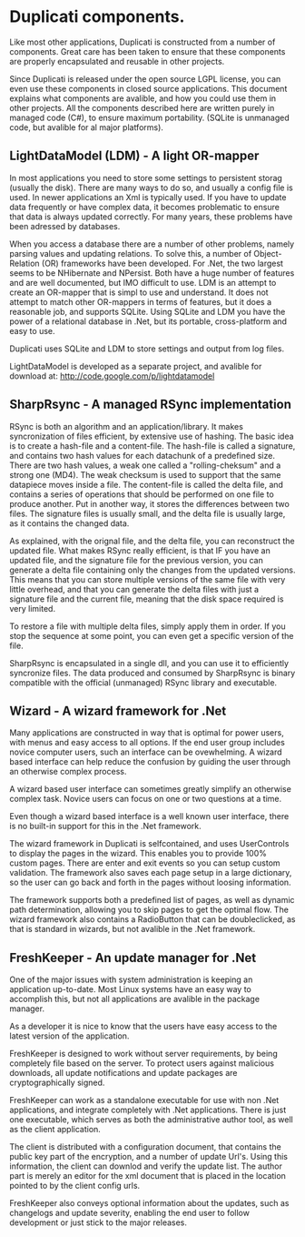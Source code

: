 # Duplicati components. #

Like most other applications, Duplicati is constructed from a number of components. Great care has been taken to ensure that these components are properly encapsulated and reusable in other projects.

Since Duplicati is released under the open source LGPL license, you can even use these components in closed source applications. This document explains what components are avalible, and how you could use them in other projects. All the components described here are written purely in managed code (C#), to ensure maximum portability. (SQLite is unmanaged code, but avalible for al major platforms).

## LightDataModel (LDM) - A light OR-mapper ##
In most applications you need to store some settings to persistent storag (usually the disk). There are many ways to do so, and usually a config file is used. In newer applications an Xml is typically used. If you have to update data frequently or have complex data, it becomes problematic to ensure that data is always updated correctly. For many years, these problems have been adressed by databases.

When you access a database there are a number of other problems, namely parsing values and updating relations. To solve this, a number of Object-Relation (OR) frameworks have been developed. For .Net, the two largest seems to be NHibernate and NPersist. Both have a huge number of features and are well documented, but IMO difficult to use. LDM is an attempt to create an OR-mapper that is simpl to use and understand. It does not attempt to match other OR-mappers in terms of features, but it does a reasonable job, and supports SQLite. Using SQLite and LDM you have the power of a relational database in .Net, but its portable, cross-platform and easy to use.

Duplicati uses SQLite and LDM to store settings and output from log files.

LightDataModel is developed as a separate project, and avalible for download at:
http://code.google.com/p/lightdatamodel

## SharpRsync - A managed RSync implementation ##
RSync is both an algorithm and an application/library. It makes syncronization of files efficient, by extensive use of hashing. The basic idea is to create a hash-file and a content-file. The hash-file is called a signature, and contains two hash values for each datachunk of a predefined size. There are two hash values, a weak one called a "rolling-cheksum" and a strong one (MD4). The weak checksum is used to support that the same datapiece moves inside a file. The content-file is called the delta file, and contains a series of operations that should be performed on one file to produce another. Put in another way, it stores the differences between two files. The signature files is usually small, and the delta file is usually large, as it contains the changed data.

As explained, with the orignal file, and the delta file, you can reconstruct the updated file. What makes RSync really efficient, is that IF you have an updated file, and the signature file for the previous version, you can generate a delta file containing only the changes from the updated versions. This means that you can store multiple versions of the same file with very little overhead, and that you can generate the delta files with just a signature file and the current file, meaning that the disk space required is very limited.

To restore a file with multiple delta files, simply apply them in order. If you stop the sequence at some point, you can even get a specific version of the file.

SharpRsync is encapsulated in a single dll, and you can use it to efficiently syncronize files. The data produced and consumed by SharpRsync is binary compatible with the official (unmanaged) RSync library and executable.

## Wizard - A wizard framework for .Net ##
Many applications are constructed in way that is optimal for power users, with menus and easy access to all options. If the end user group includes novice computer users, such an interface can be ovewhelming. A wizard based interface can help reduce the confusion by guiding the user through an otherwise complex process.

A wizard based user interface can sometimes greatly simplify an otherwise complex task. Novice users can focus on one or two questions at a time.

Even though a wizard based interface is a well known user interface, there is no built-in support for this in the .Net framework.

The wizard framework in Duplicati is selfcontained, and uses UserControls to display the pages in the wizard. This enables you to provide 100% custom pages. There are enter and exit events so you can setup custom validation. The framework also saves each page setup in a large dictionary, so the user can go back and forth in the pages without loosing information.

The framework supports both a predefined list of pages, as well as dynamic path determination, allowing you to skip pages to get the optimal flow. The wizard framework also contains a RadioButton that can be doubleclicked, as that is standard in wizards, but not avalible in the .Net framework.

## FreshKeeper - An update manager for .Net ##
One of the major issues with system administration is keeping an application up-to-date. Most Linux systems have an easy way to accomplish this, but not all applications are avalible in the package manager.

As a developer it is nice to know that the users have easy access to the latest version of the application.

FreshKeeper is designed to work without server requirements, by being completely file based on the server. To protect users against malicious downloads, all update notifications and update packages are cryptographically signed.

FreshKeeper can work as a standalone executable for use with non .Net applications, and integrate completely with .Net applications. There is just one executable, which serves as both the administrative author tool, as well as the client application.

The client is distributed with a configuration document, that contains the public key part of the encryption, and a number of update Url's. Using this information, the client can downlod and verify the update list. The author part is merely an editor for the xml document that is placed in the location pointed to by the client config urls.

FreshKeeper also conveys optional information about the updates, such as changelogs and update severity, enabling the end user to follow development or just stick to the major releases.